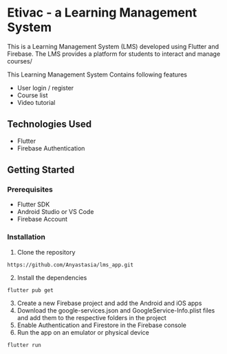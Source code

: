 # Etivac - a Learning Management System

This is a Learning Management System (LMS) developed using Flutter and Firebase. The LMS provides a platform for students to interact and manage courses/

This Learning Management System Contains following features
- User login / register
- Course list
- Video tutorial

## Technologies Used
- Flutter
- Firebase Authentication

## Getting Started
### Prerequisites
- Flutter SDK
- Android Studio or VS Code
- Firebase Account

### Installation
1. Clone the repository
```
https://github.com/Anyastasia/lms_app.git
```
2. Install the dependencies
```
flutter pub get
```
3. Create a new Firebase project and add the Android and iOS apps
4. Download the google-services.json and GoogleService-Info.plist files and add them to the respective folders in the project
5. Enable Authentication and Firestore in the Firebase console
6. Run the app on an emulator or physical device
```
flutter run
```
